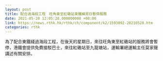 ```yaml
---
layout: post
title: 配合過海段工程　旺角東至紅磡站東鐵線周日暫停服務
date: 2021-05-28 12:05:28.000000000 +08:00
link: https://news.rthk.hk/rthk/ch/component/k2/1593092-20210528.htm
categories: rthk
---
```


為了配合東鐵綫過海段工程，在後天的星期日，來往旺角東至紅磡站的服務將會暫停，港鐵會提供免費接駁巴士，來往紅磡站至九龍塘站，運輸署總運輸主任莫家聲講述有關安排。
